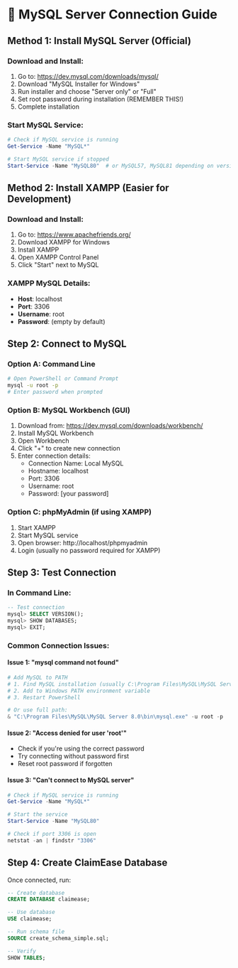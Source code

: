 # 🔗 MySQL Server Connection Guide

## Method 1: Install MySQL Server (Official)

### Download and Install:
1. Go to: https://dev.mysql.com/downloads/mysql/
2. Download "MySQL Installer for Windows"
3. Run installer and choose "Server only" or "Full"
4. Set root password during installation (REMEMBER THIS!)
5. Complete installation

### Start MySQL Service:
```powershell
# Check if MySQL service is running
Get-Service -Name "MySQL*"

# Start MySQL service if stopped
Start-Service -Name "MySQL80"  # or MySQL57, MySQL81 depending on version
```

## Method 2: Install XAMPP (Easier for Development)

### Download and Install:
1. Go to: https://www.apachefriends.org/
2. Download XAMPP for Windows
3. Install XAMPP
4. Open XAMPP Control Panel
5. Click "Start" next to MySQL

### XAMPP MySQL Details:
- **Host**: localhost
- **Port**: 3306
- **Username**: root
- **Password**: (empty by default)

## Step 2: Connect to MySQL

### Option A: Command Line
```bash
# Open PowerShell or Command Prompt
mysql -u root -p
# Enter password when prompted
```

### Option B: MySQL Workbench (GUI)
1. Download from: https://dev.mysql.com/downloads/workbench/
2. Install MySQL Workbench
3. Open Workbench
4. Click "+" to create new connection
5. Enter connection details:
   - Connection Name: Local MySQL
   - Hostname: localhost
   - Port: 3306
   - Username: root
   - Password: [your password]

### Option C: phpMyAdmin (if using XAMPP)
1. Start XAMPP
2. Start MySQL service
3. Open browser: http://localhost/phpmyadmin
4. Login (usually no password required for XAMPP)

## Step 3: Test Connection

### In Command Line:
```sql
-- Test connection
mysql> SELECT VERSION();
mysql> SHOW DATABASES;
mysql> EXIT;
```

### Common Connection Issues:

#### Issue 1: "mysql command not found"
```powershell
# Add MySQL to PATH
# 1. Find MySQL installation (usually C:\Program Files\MySQL\MySQL Server 8.0\bin)
# 2. Add to Windows PATH environment variable
# 3. Restart PowerShell

# Or use full path:
& "C:\Program Files\MySQL\MySQL Server 8.0\bin\mysql.exe" -u root -p
```

#### Issue 2: "Access denied for user 'root'"
- Check if you're using the correct password
- Try connecting without password first
- Reset root password if forgotten

#### Issue 3: "Can't connect to MySQL server"
```powershell
# Check if MySQL service is running
Get-Service -Name "MySQL*"

# Start the service
Start-Service -Name "MySQL80"

# Check if port 3306 is open
netstat -an | findstr "3306"
```

## Step 4: Create ClaimEase Database

Once connected, run:
```sql
-- Create database
CREATE DATABASE claimease;

-- Use database
USE claimease;

-- Run schema file
SOURCE create_schema_simple.sql;

-- Verify
SHOW TABLES;
```
